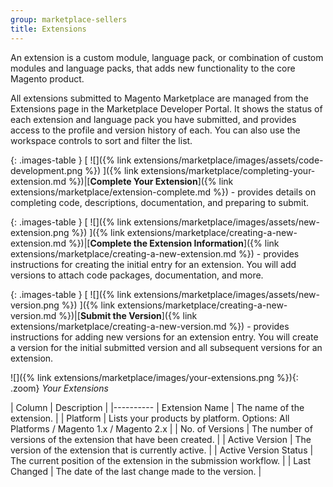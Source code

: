 ```yaml
---
group: marketplace-sellers
title: Extensions
---
```


An extension is a custom module, language pack, or combination of custom modules and language packs, that adds new functionality to the core Magento product.

All extensions submitted to Magento Marketplace are managed from the Extensions page in the Marketplace Developer Portal. It shows the status of each extension and language pack you have submitted, and provides access to the profile and version history of each. You can also use the workspace controls to sort and filter the list.

{: .images-table }
[ ![]({% link extensions/marketplace/images/assets/code-development.png %}) ]({% link extensions/marketplace/completing-your-extension.md %})|[**Complete Your Extension**]({% link extensions/marketplace/extension-complete.md %}) - provides details on completing code, descriptions, documentation, and preparing to submit.

{: .images-table }
[ ![]({% link extensions/marketplace/images/assets/new-extension.png %}) ]({% link extensions/marketplace/creating-a-new-extension.md %})|[**Complete the Extension Information**]({% link extensions/marketplace/creating-a-new-extension.md %}) - provides instructions for creating the initial entry for an extension. You will add versions to attach code packages, documentation, and more.

{: .images-table }
[ ![]({% link extensions/marketplace/images/assets/new-version.png %}) ]({% link extensions/marketplace/creating-a-new-version.md %})|[**Submit the Version**]({% link extensions/marketplace/creating-a-new-version.md %}) - provides instructions for adding new versions for an extension entry. You will create a version for the initial submitted version and all subsequent versions for an extension.

![]({% link extensions/marketplace/images/your-extensions.png %}){: .zoom}
_Your Extensions_

| Column | Description |
|----------
| Extension Name | The name of the extension. |
| Platform | Lists your products by platform. Options: All Platforms / Magento 1.x / Magento 2.x |
| No. of Versions | The number of versions of the extension that have been created. |
| Active Version | The version of the extension that is currently active. |
| Active Version Status | The current position of the extension in the submission workflow. |
| Last Changed | The date of the last change made to the version. |

<!--
  This is a style declaration so that graphics in the first column are the same size
-->
<style>
.images-table td:first-of-type {
  width: 100px;
}
</style>